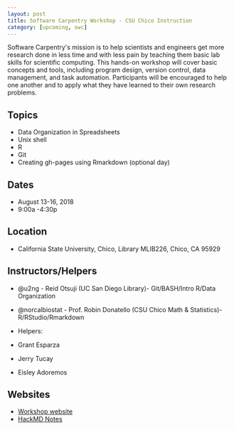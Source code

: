 ```yaml
---
layout: post
title: Software Carpentry Workshop - CSU Chico Instruction
category: [upcoming, swc]
---
```


Software Carpentry's mission is to help scientists and engineers get more research done in less time and with less pain by teaching them basic lab skills for scientific computing. This hands-on workshop will cover basic concepts and tools, including program design, version control, data management, and task automation. Participants will be encouraged to help one another and to apply what they have learned to their own research problems.

## Topics

* Data Organization in Spreadsheets
* Unix shell
* R
* Git
* Creating gh-pages using Rmarkdown (optional day)

## Dates

* August 13-16, 2018
* 9:00a -4:30p

## Location

* California State University, Chico, Library MLIB226, Chico, CA 95929


## Instructors/Helpers

* @u2ng - Reid Otsuji (UC San Diego Library)- Git/BASH/Intro R/Data Organization
* @norcalbiostat - Prof. Robin Donatello (CSU Chico Math & Statistics)- R/RStudio/Rmarkdown

* Helpers:
* Grant Esparza
* Jerry Tucay
* Eisley Adoremos



## Websites

* [Workshop website](https://csucdsi.github.io/2018-08-13-chicostate/)
* [HackMD Notes](https://hackmd.io/sfN_8XIlQxWQn2UFRZ0kXA)
